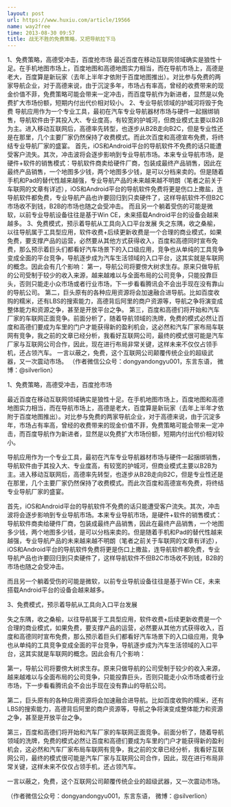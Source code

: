 ```yaml
---
layout: post
url: https://www.huxiu.com/article/19566
name: way2free
time: 2013-08-30 09:57
title: 战无不胜的免费策略，又把导航拉下马
---
```

1、免费策略，高德受冲击，百度抢市场 最近百度在移动互联网领域确实是狼性十足。在手机地图市场上，百度地图和高德地图实力相当，而在导航市场上，高德是老大，百度算是新玩家（去年上半年才依附于百度地图推出）。对比参与免费的两家导航企业，对于高德来说，由于沉淀多年，市场占有率高，曾经的收费带来的现金价值不菲，免费策略可能会带来一定冲击，而百度导航作为新进者，显然是以免费扩大市场份额，短期内付出代价相对较小。 2、专业导航领域的护城河将毁于免费 导航应用作为一个专业工具，最初在汽车专业导航器材市场与硬件一起捆绑销售，导航软件由于其投入大、专业度高，有较宽的护城河，但商业模式主要以B2B为主。进入移动互联网后，高德率先转型，也逐步从B2B走向B2C，但是专业性还是在那里，几个主要厂家仍然保持了收费模式。而此次百度和高德宣布免费，将终结专业导航厂家的盛宴。 首先，iOS和Android平台的导航软件不免费的话只能遭受客户流失。其次，冲击波将会逐步影响到专业导航市场。本来专业导航市场，是硬件+软件的销售模式：导航软件商卖给硬件厂商，包装成最终产品销售，因此在最终产品销售，一个地图多少钱，两个地图多少钱，是可以分档来卖的。但是随着手机和Pad的替代性越来越强，专业导航产品的未来越来越不明朗（笔者之前关于车联网的文章有详述），iOS和Android平台的导航软件免费将更是伤口上撒盐，连导航软件都免费，专业导航产品也许要回归到只卖硬件了，这样导航软件不但B2C市场收不到钱，B2B的市场也随之会受冲击。 而且另一个躺着受伤的可能是微软，以前专业导航设备往往是基于Win CE，未来搭载Android平台的设备会越来越多。 3、免费模式，预示着导航从工具向入口平台发展 失之东隅，收之桑榆，以往导航属于工具型应用，软件收费+后续更新收费是一个合理的商业模式，如果免费，要支撑产品的运营，必然要从其他方式获得收入，百度和高德同时宣布免费，那么预示着巨头们都看好汽车场景下的入口级应用，竞争也从单纯的工具竞争变成全面的平台竞争，导航逐步成为汽车生活领域的入口平台，这其实就是车联网的概念。因此会有几个影响： 第一，导航公司将要傍大树求生存。原来只做导航的公司受制于较少的收入来源，越来越难以与全面布局的公司竞争，只能投靠巨头，否则只能走小众市场或者行业市场，下一步看看腾讯会不会出手现在没有靠山的导航公司。 第二，巨头原有的各种应用资源将会加速融合进导航。比如百度收购的糯米，还有LBS的搜索能力，高德背后阿里的商户资源等，导航之争将演变成整体能力和资源之争，甚至是开放平台之争。 第三，百度和高德们将开始和汽车厂家的车联网正面竞争。前面分析了，随着导航领域的洗牌，免费的模式必然让百度和高德们要成为车里的门户才能获得新的盈利机会，这必然和汽车厂家布局车联网有竞争，我之前的文章已经分析，我看好互联网公司，最终的模式很可能是汽车厂家与互联网公司合作，因此，现在进行布局非常关键，这样未来不仅仅占领手机，还占领汽车。 一言以蔽之，免费，这个互联网公司颠覆传统企业的超级武器，又一次震动市场。 （作者微信公众号：dongyandongyu001，东言东语， 微博：@silverlion）

1、免费策略，高德受冲击，百度抢市场

最近百度在移动互联网领域确实是狼性十足。在手机地图市场上，百度地图和高德地图实力相当，而在导航市场上，高德是老大，百度算是新玩家（去年上半年才依附于百度地图推出）。对比参与免费的两家导航企业，对于高德来说，由于沉淀多年，市场占有率高，曾经的收费带来的现金价值不菲，免费策略可能会带来一定冲击，而百度导航作为新进者，显然是以免费扩大市场份额，短期内付出代价相对较小。

导航应用作为一个专业工具，最初在汽车专业导航器材市场与硬件一起捆绑销售，导航软件由于其投入大、专业度高，有较宽的护城河，但商业模式主要以B2B为主。进入移动互联网后，高德率先转型，也逐步从B2B走向B2C，但是专业性还是在那里，几个主要厂家仍然保持了收费模式。而此次百度和高德宣布免费，将终结专业导航厂家的盛宴。

首先，iOS和Android平台的导航软件不免费的话只能遭受客户流失。其次，冲击波将会逐步影响到专业导航市场。本来专业导航市场，是硬件+软件的销售模式：导航软件商卖给硬件厂商，包装成最终产品销售，因此在最终产品销售，一个地图多少钱，两个地图多少钱，是可以分档来卖的。但是随着手机和Pad的替代性越来越强，专业导航产品的未来越来越不明朗（笔者之前关于车联网的文章有详述），iOS和Android平台的导航软件免费将更是伤口上撒盐，连导航软件都免费，专业导航产品也许要回归到只卖硬件了，这样导航软件不但B2C市场收不到钱，B2B的市场也随之会受冲击。

而且另一个躺着受伤的可能是微软，以前专业导航设备往往是基于Win CE，未来搭载Android平台的设备会越来越多。

3、免费模式，预示着导航从工具向入口平台发展

失之东隅，收之桑榆，以往导航属于工具型应用，软件收费+后续更新收费是一个合理的商业模式，如果免费，要支撑产品的运营，必然要从其他方式获得收入，百度和高德同时宣布免费，那么预示着巨头们都看好汽车场景下的入口级应用，竞争也从单纯的工具竞争变成全面的平台竞争，导航逐步成为汽车生活领域的入口平台，这其实就是车联网的概念。因此会有几个影响：

第一，导航公司将要傍大树求生存。原来只做导航的公司受制于较少的收入来源，越来越难以与全面布局的公司竞争，只能投靠巨头，否则只能走小众市场或者行业市场，下一步看看腾讯会不会出手现在没有靠山的导航公司。

第二，巨头原有的各种应用资源将会加速融合进导航。比如百度收购的糯米，还有LBS的搜索能力，高德背后阿里的商户资源等，导航之争将演变成整体能力和资源之争，甚至是开放平台之争。

第三，百度和高德们将开始和汽车厂家的车联网正面竞争。前面分析了，随着导航领域的洗牌，免费的模式必然让百度和高德们要成为车里的门户才能获得新的盈利机会，这必然和汽车厂家布局车联网有竞争，我之前的文章已经分析，我看好互联网公司，最终的模式很可能是汽车厂家与互联网公司合作，因此，现在进行布局非常关键，这样未来不仅仅占领手机，还占领汽车。

一言以蔽之，免费，这个互联网公司颠覆传统企业的超级武器，又一次震动市场。

（作者微信公众号：dongyandongyu001，东言东语， 微博：@silverlion）

